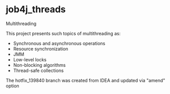 # job4j_threads

Multithreading

This project presents such topics of multithreading as:
- Synchronous and asynchronous operations                                             
- Resource synchronization                                                       
- JMM                                                               
- Low-level locks                                                                  
- Non-blocking algorithms                                                                          
- Thread-safe collections

The hotfix_139840 branch was created from IDEA
and updated via "amend" option 